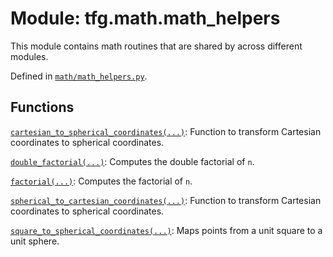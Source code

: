 <div itemscope itemtype="http://developers.google.com/ReferenceObject">
<meta itemprop="name" content="tfg.math.math_helpers" />
<meta itemprop="path" content="Stable" />
</div>

# Module: tfg.math.math_helpers

This module contains math routines that are shared by across different modules.



Defined in [`math/math_helpers.py`](https://cs.corp.google.com/#piper///depot/google3/third_party/py/tensorflow_graphics/math/math_helpers.py).

<!-- Placeholder for "Used in" -->


## Functions

[`cartesian_to_spherical_coordinates(...)`](../../tfg/math/math_helpers/cartesian_to_spherical_coordinates.md): Function to transform Cartesian coordinates to spherical coordinates.

[`double_factorial(...)`](../../tfg/math/math_helpers/double_factorial.md): Computes the double factorial of `n`.

[`factorial(...)`](../../tfg/math/math_helpers/factorial.md): Computes the factorial of `n`.

[`spherical_to_cartesian_coordinates(...)`](../../tfg/math/math_helpers/spherical_to_cartesian_coordinates.md): Function to transform Cartesian coordinates to spherical coordinates.

[`square_to_spherical_coordinates(...)`](../../tfg/math/math_helpers/square_to_spherical_coordinates.md): Maps points from a unit square to a unit sphere.

